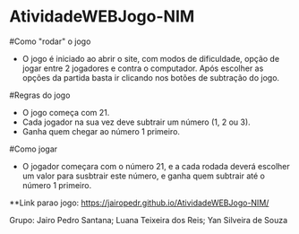 # AtividadeWEBJogo-NIM

#Como "rodar" o jogo
- O jogo é iniciado ao abrir o site, com modos de dificuldade, opção de jogar entre 2 jogadores e contra o computador. Após escolher as opções da partida basta ir clicando nos botões de subtração do jogo.
  
#Regras do jogo
- O jogo começa com 21.
- Cada jogador na sua vez deve subtrair um número (1, 2 ou 3).
- Ganha quem chegar ao número 1 primeiro.

#Como jogar
- O jogador começara com o número 21, e a cada rodada deverá escolher um valor para susbtrair este número, e ganha quem subtrair até o número 1 primeiro.

**Link parao jogo: https://jairopedr.github.io/AtividadeWEBJogo-NIM/

Grupo: Jairo Pedro Santana; Luana Teixeira dos Reis; Yan Silveira de Souza
